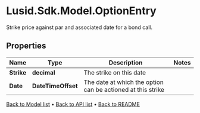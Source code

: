 # Lusid.Sdk.Model.OptionEntry
Strike price against par and associated date for a bond call.

## Properties

Name | Type | Description | Notes
------------ | ------------- | ------------- | -------------
**Strike** | **decimal** | The strike on this date | 
**Date** | **DateTimeOffset** | The date at which the option can be actioned at this strike | 

[Back to Model list](../README.md#documentation-for-models) &#8226; [Back to API list](../README.md#documentation-for-api-endpoints) &#8226; [Back to README](../README.md)

